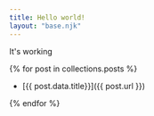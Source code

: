 ```yaml
---
title: Hello world!
layout: "base.njk"
---
```


It's working

{% for post in collections.posts %}

- [{{ post.data.title}}]({{ post.url }})

{% endfor %}